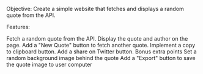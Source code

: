 Objective: Create a simple website that fetches and displays a random quote from the API.

Features:

Fetch a random quote from the API.
Display the quote and author on the page.
Add a "New Quote" button to fetch another quote.
Implement a copy to clipboard button.
Add a share on Twitter button.
Bonus extra points
Set a random background image behind the quote
Add a "Export" button to save the quote image to user computer